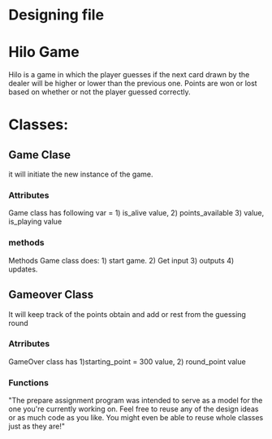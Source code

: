 # Designing file
# Hilo Game

Hilo is a game in which the player guesses if the next card drawn by the dealer will be higher or lower than the previous one. Points are won or lost based on whether or not the player guessed correctly.

# Classes:

## Game Clase
 it will initiate the new instance of the game. 

### Attributes
Game class has following var = 1) is_alive value,  2) points_available 3) value, is_playing value
  
### methods 
Methods Game class does: 1) start game. 2) Get input 3) outputs 4) updates. 

## Gameover Class 
 It will keep track of the points obtain and add or rest  from the guessing round

 ### Atrributes 
 GameOver class has 1)starting_point = 300 value, 2) round_point value
 ### Functions
 "The prepare assignment program was intended to serve as a model for the one you're currently working on. Feel free to reuse any of the design ideas or as much code as you like. You might even be able to reuse whole classes just as they are!"
  


 